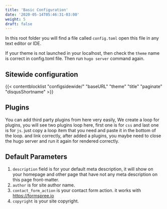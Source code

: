 ```yaml
---
title: 'Basic Configuration'
date: '2020-05-14T05:46:31-03:00'
weight: 5
draft: false
---
```

In this root folder you will find a file called `config.toml` open this file in any text editor or IDE.

If your theme is not launched in your localhost, then check the `theme` name is correct in config.toml file. Then run `hugo server` command again.

## Sitewide configuration

{{< contentblocklist "configsidewide/" "baseURL" "theme" "title" "paginate" "disqusShortname" >}}

Plugins
-------

You can add third party plugins from here very easily, We create a loop for plugins, you will see two plugins loop here, first one is for `css` and last one is for `js`. just copy a loop item that you need and paste it in the bottom of the loop. and link correctly, after added a plugins, you maybe need to close the hugo server and run it again for rendered correctly.

Default Parameters
------------------

1. `description` field is for your default meta description, it will show on your homepage and other page that have not any meta description on this page front-matter.
2. `author` is for site author name.
3. `contact_form_action` is your contact form action. it works with https://formspree.io
4. `copyright` is your site copyright.
